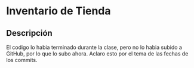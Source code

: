 # Inventario de Tienda

## Descripción
El codigo lo habia terminado durante la clase, pero no lo habia subido a GitHub, por lo que lo subo ahora.
Aclaro esto por el tema de las fechas de los commits.